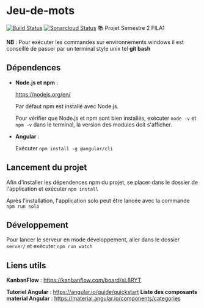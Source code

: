 # Jeu-de-mots

[![Build Status](https://travis-ci.com/raphael-hascoet/Jeu-de-mots.png)](https://travis-ci.com/raphael-hascoet/Jeu-de-mots)
[![Sonarcloud Status](https://sonarcloud.io/api/project_badges/measure?project=Jeu-de-mots&metric=alert_status)](https://sonarcloud.io/dashboard?id=Jeu-de-mots)
:books: Projet Semestre 2 FILA1

**NB** : Pour exécuter les commandes sur environnements windows il est conseillé de passer par un terminal style unix tel **git bash**

## Dépendences

-   **Node.js et npm** :

    https://nodejs.org/en/

    Par défaut npm est installé avec Node.js.

    Pour vérifier que Node.js et npm sont bien installés, exécuter `node -v` et `npm -v` dans le terminal, la version des modules doit s'afficher.

-   **Angular** :

    Exécuter `npm install -g @angular/cli`

## Lancement du projet

Afin d'installer les dépendences npm du projet,
se placer dans le dossier de l'application et exécuter `npm install`

Après l'installation, l'application solo peut être lancée avec la commande `npm run solo`

## Développement

Pour lancer le serveur en mode développement, aller dans le dossier `server/` et exécuter `npm run watch`

## Liens utils

**KanbanFlow** : https://kanbanflow.com/board/sL8RYT

**Tutoriel Angular** : https://angular.io/guide/quickstart
**Liste des composants material Angular** : https://material.angular.io/components/categories
